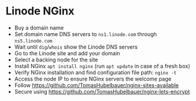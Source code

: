 # Linode NGinx

- Buy a domain name
- Set domain name DNS servers to `ns1.linode.com` through `ns5.linode.com`
- Wait until `dig`/`whois` show the Linode DNS servers
- Go to the Linode site and add your domain
- Select a backing node for the site
- Install NGinx `apt install nginx` (run `apt update` in case of a fresh box)
- Verify NGinx installation and find configuration file path: `nginx -t`
- Access the node IP to ensure NGinx servers the welcome page
- Follow https://github.com/TomasHubelbauer/nginx-sites-available
- Secure using https://github.com/TomasHubelbauer/nginx-lets-encrypt
